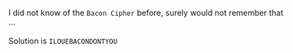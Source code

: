 I did not know of the `Bacon Cipher` before, surely would not remember that ...<br><br>Solution is `ILOUEBACONDONTYOU`
